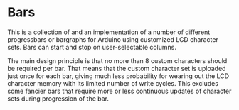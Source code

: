 # Bars
This is a collection of and an implementation of a number of different progressbars or bargraphs for Arduino using customized LCD character sets. Bars can start and stop on user-selectable columns. 
 
The main design principle is that no more than 8 custom characters should be required per bar. That means that the custom character set is uploaded just once for each bar, giving much less probability for wearing out the LCD character memory with its limited number of write cycles. This excludes some fancier bars that require more or less continuous updates of character sets during progression of the bar.


